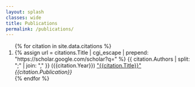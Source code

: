 ```yaml
---
layout: splash
classes: wide
title: Publications
permalink: /publications/
---
```

<ol>
{% for citation in site.data.citations %}
  <li>
    {% assign url = citations.Title | cgi_escape | prepend: "https://scholar.google.com/scholar?q=" %}
    {{ citation.Authors | split: ";" | join: "," }} ({{citation.Year}}) <a href="{{ url }}">"{{citation.Title}}"</a> <i>{{citation.Publication}}</i>
  </li>
{% endfor %}
</ol>
